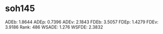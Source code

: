 # soh145

ADEb: 1.8644
ADEp: 0.7396
ADEv: 2.1843
FDEb: 3.5057
FDEp: 1.4279
FDEv: 3.9186
Rank: 486
WSADE: 1.276
WSFDE: 2.3832